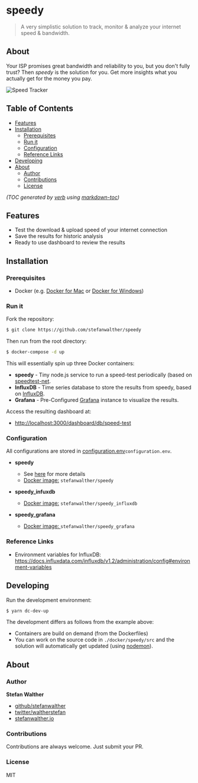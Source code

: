 # speedy

> A very simplistic solution to track, monitor & analyze your internet speed & bandwidth.

## About

Your ISP promises great bandwidth and reliability to you, but you don't fully trust?
Then _speedy_ is the solution for you. Get more insights what you actually get for the money you pay.

![Speed Tracker](./docs/images/speed.png)

## Table of Contents

- [Features](#features)
- [Installation](#installation)
  * [Prerequisites](#prerequisites)
  * [Run it](#run-it)
  * [Configuration](#configuration)
  * [Reference Links](#reference-links)
- [Developing](#developing)
- [About](#about)
  * [Author](#author)
  * [Contributions](#contributions)
  * [License](#license)

_(TOC generated by [verb](https://github.com/verbose/verb) using [markdown-toc](https://github.com/jonschlinkert/markdown-toc))_

## Features

* Test the download & upload speed of your internet connection
* Save the results for historic analysis
* Ready to use dashboard to review the results

## Installation

### Prerequisites

* Docker (e.g. [Docker for Mac](https://docs.docker.com/docker-for-mac/) or [Docker for Windows](https://docs.docker.com/docker-for-windows/))

### Run it

Fork the repository:

```sh
$ git clone https://github.com/stefanwalther/speedy
```

Then run from the root directory:
```sh
$ docker-compose -d up
```

This will essentially spin up three Docker containers:

* **speedy** - Tiny node.js service to run a speed-test periodically (based on [speedtest-net](https://github.com/ddsol/speedtest.net).
* **InfluxDB** - Time series database to store the results from speedy, based on [InfluxDB](https://github.com/influxdata/influxdb).
* **Grafana** - Pre-Configured [Grafana](https://github.com/grafana/grafana) instance to visualize the results.

Access the resulting dashboard at:

* [http://localhost:3000/dashboard/db/speed-test](http://localhost:3000/dashboard/db/speed-test)

### Configuration

All configurations are stored in [configuration.env](./configuration.env)`configuration.env`.

* **speedy**

  - See [here](./docker/speedy/) for more details
  - [Docker image:](https://hub.docker.com/r/stefanwalther/speedy/) `stefanwalther/speedy`
* **speedy_infuxdb**

  - [Docker image:](https://hub.docker.com/r/stefanwalther/speedy-influxdb/) `stefanwalther/speedy_influxdb`
* **speedy_grafana**

  - [Docker image: ](https://hub.docker.com/r/stefanwalther/speedy-grafana/) `stefanwalther/speedy_grafana`

### Reference Links

* Environment variables for InfluxDB: https://docs.influxdata.com/influxdb/v1.2/administration/config#environment-variables

## Developing

Run the development environment:

```sh
$ yarn dc-dev-up
```

The development differs as follows from the example above:

* Containers are build on demand (from the Dockerfiles)
* You can work on the source code in `./docker/speedy/src` and the solution will automatically get updated (using [nodemon](https://nodemon.io/)).

## About

### Author

**Stefan Walther**

* [github/stefanwalther](https://github.com/stefanwalther)
* [twitter/waltherstefan](http://twitter.com/waltherstefan)
* [stefanwalther.io](http://stefanwalther.io)

### Contributions

Contributions are always welcome. Just submit your PR.

### License

MIT
